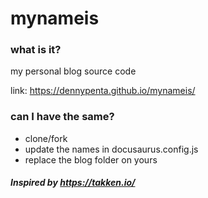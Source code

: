 # mynameis

### what is it?

my personal blog source code

link: https://dennypenta.github.io/mynameis/

### can I have the same?

- clone/fork
- update the names in docusaurus.config.js
- replace the blog folder on yours

##### Inspired by https://takken.io/
